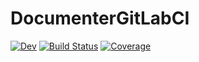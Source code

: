 # DocumenterGitLabCI

[![Dev](https://img.shields.io/badge/docs-dev-blue.svg)](https://tester.gitlab.io/DocumenterGitLabCI.jl/dev)
[![Build Status](https://github.com/tester/DocumenterGitLabCI.jl/badges/main/pipeline.svg)](https://github.com/tester/DocumenterGitLabCI.jl/pipelines)
[![Coverage](https://github.com/tester/DocumenterGitLabCI.jl/badges/main/coverage.svg)](https://github.com/tester/DocumenterGitLabCI.jl/commits/main)
